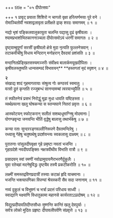 +++
title = "०५ दीपोत्सवः"

+++
१
प्रावृट् प्रयाता शिशिरो न चागतो वृक्षा हरित्पर्णमयाः पुरे वने ।  
रोमाञ्चितोर्वी नवशाद्वलावृता प्रतीक्षते द्राक् शरदः समागमम् ॥ १ ॥

नद्यो भृशं पङ्किलवालुकायुता चलन्ति पद्यासु दृढं कृषीवलाः ।  
श्यामप्रभाशोभितकाननाञ्चला दीपोत्सवोऽयं धरणीं समागतः ॥ २ ॥

दृष्ट्वाम्बुपूर्णां सरसीं कृषीवलो क्षेत्रे मुदा नृत्यति फुल्लनेत्रवान् ।  
तटाकवीचीषु विधाय मन्दिरान् मनोहरान् दैवदयां प्रशंसति ॥ ३ ॥

मन्दानिलप्रेङ्खितसस्यमञ्जरीः संवीक्ष्य बालार्कमयूखदीपिताः ।  
कृषीवलस्तुष्यति धान्यसम्पदं विभावयन्** **हस्तगतां मृदं स्पृशन् ॥ ४ ॥

**२**  
संखाद्य शादं गृहमागतायाः संश्रुत्य गोः कण्ठरवं स्वमातुः ।  
वत्सो द्रुतं कृन्तति रज्जुबन्धं सानन्दमम्बां त्वरयाभ्युपैति ॥ ५ ॥

तं स्फीतनेत्रं प्रसभं  निरोद्धुं मूढा मुधा धावति यष्टिहस्ता ।  
व्यर्थप्रयत्ना खलु घोषकन्या स स्तन्यपाने नितरां प्रवृत्तः ॥ ६ ॥

आस्फोटयन् स्फोटकरान् सलीलं सशब्दधूमाग्निषु मोदमानाः |  
पोगण्डवृन्दा जनयन्ति भीतिं वृद्धेषु बालासु तथार्भकेषु ॥ ७ ॥

कन्या रताः सुन्दररङ्गवल्लीनिरूपणे दैवतमन्दिरेषु ।  
रथ्यासु गेहेषु चतुष्पथेषु प्रदर्शयन्त्यः स्वकलासु दाक्ष्यम् ॥ ८ ॥

पुरातनाः पांसुलदीपवृक्षा गृहे प्रमृष्टा नवतां भजन्ति ।  
गृहाग्रदेशे नवदीपपङ्क्तिः नक्षत्रवीथीव विभाति रात्रौ ॥ ९ ॥

प्रसादयन् स्वां रमणीं नवोढामुपायनैराभरणैर्दुकूलैः ।  
युवा रतेच्छां मदनेषुविद्धः दृष्ट्यैव तस्यै प्रकटीकरोति ॥ १० ॥

लक्ष्मीं समस्तद्रविणप्रदात्रीं तस्याः कटाक्षं हृदि याचमानाः ।  
भजन्ति भक्त्यापणिका विपण्यां श्रेयस्करी सैव सदा जनानाम् ॥ ११ ॥

नव्यं दुकूलं च विभूषणं च भर्त्रा प्रदत्तं परिधाय साध्वी ।  
स्वाद्यानि भक्ष्याणि विधातुकामा महानसे कार्यरताऽऽप्रदोषम् ॥ १२ ॥

विद्युत्प्रदीपावलिदीप्तसौधाः मुष्णन्ति कान्तिं खलु देवपुर्याः ।  
सर्वत्र लोको मुदितः प्रहृष्टः दीपावलीपर्वणि संप्रवृत्ते ॥ १३ ॥
